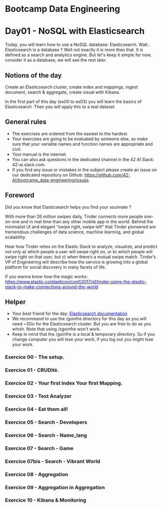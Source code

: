 # Bootcamp Data Engineering

# Day01 - NoSQL with Elasticsearch

Today, you will learn how to use a NoSQL database: Elasticsearch.
Wait.. Elasticsearch is a database ? Well not exactly it is more than that. It is defined as a search and analytics engine. But let's keep it simple for now, consider it as a database, we will see the rest later.

## Notions of the day

Create an Elasticsearch cluster, create index and mappings, ingest document, search & aggregate, create visual with Kibana.  

In the first part of this day (ex00 to ex03) you will learn the basics of Elasticsearch. Then you will apply this to a real dataset.

## General rules

* The exercises are ordered from the easiest to the hardest.
* Your exercises are going to be evaluated by someone else, so make sure that your variable names and function names are appropriate and civil. 
* Your manual is the internet.
* You can also ask questions in the dedicated channel in the 42 AI Slack: 42-ai.slack.com.
* If you find any issue or mistakes in the subject please create an issue on our dedicated repository on Github:  <href src="https://github.com/42-AI/bootcamp_data-engineering/issues"><u><font color=blue>https://github.com/42-AI/bootcamp_data-engineering/issues</font></u></href>.

## Foreword

Did you know that Elasticsearch helps you find your soulmate ?
<p>
With more than 26 million swipes daily, Tinder connects more people one-on-one and in real time than any other mobile app in the world. Behind the minimalist UI and elegant “swipe right, swipe left” that Tinder pioneered are tremendous challenges of data science, machine learning, and global scalability.

Hear how Tinder relies on the Elastic Stack to analyze, visualize, and predict not only a) which people a user will swipe right on, or b) which people will swipe right on that user, but c) when there’s a mutual swipe match. Tinder’s VP of Engineering will describe how the service is growing into a global platform for social discovery in many facets of life.
</p>
If you wanna know how the magic works: <href src="https://www.elastic.co/elasticon/conf/2017/sf/tinder-using-the-elastic-stack-to-make-connections-around-the-world"><u><font color=blue>https://www.elastic.co/elasticon/conf/2017/sf/tinder-using-the-elastic-stack-to-make-connections-around-the-world</font></u></href>

## Helper 

* Your best friend for the day: <href src="https://www.elastic.co/guide/en/elasticsearch/reference/current/index.html"><u><font color=blue>Elasticsearch documentation</font></u></href>
* We recommand to use the /goinfre directory for this day as you will need ~3Go for the Elasticsearch cluster. But you are free to do as you whish. Note that using /sgoinfre won't work.
* Keep in mind that the /goinfre is a local & temporary directory. So if you change computer you will lose your work, if you log out you might lose your work.

### Exercice 00 - The setup.
### Exercice 01 - CRUDité.
### Exercice 02 - Your first Index Your first Mapping.
### Exercice 03 - Text Analyzer
### Exercice 04 - Eat them all!
### Exercice 05 - Search - Developers
### Exercice 06 - Search - Name_lang
### Exercice 07 - Search - Game
### Exercice 07bis - Search - Vibrant World
### Exercice 08 - Aggregation
### Exercice 09 - Aggregation in Aggregation
### Exercice 10 - Kibana & Monitoring

